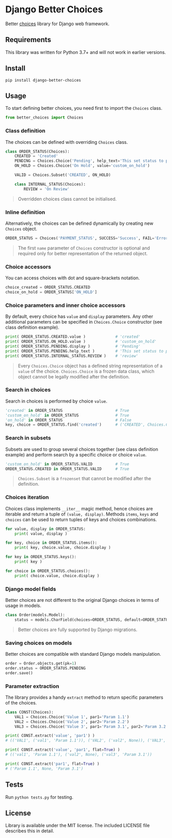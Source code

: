 # Django Better Choices
Better [choices](https://docs.djangoproject.com/en/3.0/ref/models/fields/#choices) library for Django web framework.

## Requirements
This library was written for Python 3.7+ and will not work in earlier versions.

## Install

    pip install django-better-choices
    
## Usage
To start defining better choices, you need first to import the `Choices` class.
```python
from better_choices import Choices
```

### Class definition
The choices can be defined with overriding `Choices` class.
```python
class ORDER_STATUS(Choices):
    CREATED = 'Created'
    PENDING = Choices.Choice('Pending', help_text='This set status to pending')
    ON_HOLD = Choices.Choice('On Hold', value='custom_on_hold')

    VALID = Choices.Subset('CREATED', ON_HOLD)

    class INTERNAL_STATUS(Choices):
        REVIEW = 'On Review'
```
> Overridden choices class cannot be initialised.

### Inline definition
Alternatively, the choices can be defined dynamically by creating new `Choices` object.
```python
ORDER_STATUS = Choices('PAYMENT_STATUS', SUCCESS='Success', FAIL='Error')
```
> The first `name` parameter of `Choices` constructor is optional and required only for better representation
> of the returned object.

### Choice accessors
You can access choices with dot and square-brackets notation.
```python
choice_created = ORDER_STATUS.CREATED
choice_on_hold = ORDER_STATUS['ON_HOLD']
```

### Choice parameters and inner choice accessors
By default, every choice has `value` and `display` parameters. Any other additional parameters can be specified
in `Choices.Choice` constructor (see class definition example).
```python
print( ORDER_STATUS.CREATED.value )             # 'created'
print( ORDER_STATUS.ON_HOLD.value )             # 'custom_on_hold'
print( ORDER_STATUS.PENDING.display )           # 'Pending'
print( ORDER_STATUS.PENDING.help_text )         # 'This set status to pending'
print( ORDER_STATUS.INTERNAL_STATUS.REVIEW )    # 'review'
```
> Every `Choices.Choice` object has a defined string representation of a `value` of the choice.
> `Choices.Choice` is a frozen data class, which object cannot be legally modified after the definition.

### Search in choices
Search in choices is performed by choice `value`.
```python
'created' in ORDER_STATUS                       # True
'custom_on_hold' in ORDER_STATUS                # True
'on_hold' in ORDER_STATUS                       # False
key, choice = ORDER_STATUS.find('created')      # ('CREATED', Choices.Choice)
```

### Search in subsets
Subsets are used to group several choices together (see class definition example) and perform search by a specific
choice or choice `value`.
```python
'custom_on_hold' in ORDER_STATUS.VALID          # True
ORDER_STATUS.CREATED in ORDER_STATUS.VALID      # True
```
> `Choices.Subset` is a `frozenset` that cannot be modified after the definition.

### Choices iteration
Choices class implements `__iter__` magic method, hence choices are iterable and return a tuple of `(value, display)`.
Methods `items`, `keys` and `choices` can be used to return tuples of keys and choices combinations.
```python
for value, display in ORDER_STATUS:
    print( value, display )

for key, choice in ORDER_STATUS.items():
    print( key, choice.value, choice.display )

for key in ORDER_STATUS.keys():
    print( key )

for choice in ORDER_STATUS.choices():
    print( choice.value, choice.display )
```

### Django model fields
Better choices are not different to the original Django choices in terms of usage in models.
```python
class Order(models.Model):
    status = models.CharField(choices=ORDER_STATUS, default=ORDER_STATUS.CREATED)
```
> Better choices are fully supported by Django migrations.

### Saving choices on models
Better choices are compatible with standard Django models manipulation.
```python
order = Order.objects.get(pk=1)
order.status = ORDER_STATUS.PENDING
order.save()
```

### Parameter extraction
The library provides a handy `extract` method to return specific parameters of the choices.
```python
class CONST(Choices):
    VAL1 = Choices.Choice('Value 1', par1='Param 1.1')
    VAL2 = Choices.Choice('Value 2', par2='Param 2.2')
    VAL3 = Choices.Choice('Value 3', par1='Param 3.1', par2='Param 3.2')

print( CONST.extract('value', 'par1') )
# (('VAL1', ('val1', 'Param 1.1')), ('VAL2', ('val2', None)), ('VAL3', ('val3', 'Param 3.1')))

print( CONST.extract('value', 'par1', flat=True) )
# (('val1', 'Param 1.1'), ('val2', None), ('val3', 'Param 3.1'))

print( CONST.extract('par1', flat=True) )
# ('Param 1.1', None, 'Param 3.1')
```

## Tests
Run `python tests.py` for testing.

## License
Library is available under the MIT license. The included LICENSE file describes this in detail.
